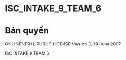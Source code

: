 ﻿# ISC_INTAKE_9_TEAM_6
# Bản quyền

GNU GENERAL PUBLIC LICENSE Version 3, 29 June 2007

ISC INTAKE 9 TEAM 6